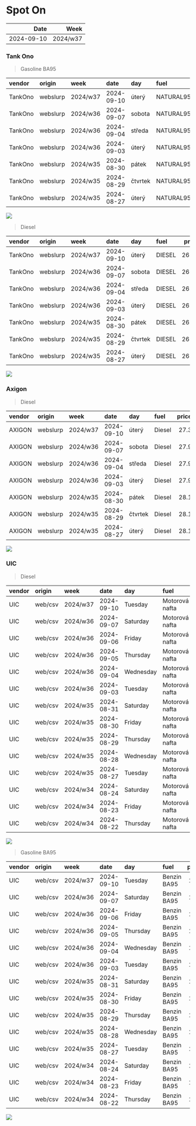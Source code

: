 Spot On
================

|       Date |     Week |
|-----------:|---------:|
| 2024-09-10 | 2024/w37 |

### Tank Ono

> Gasoline BA95

| vendor  | origin   | week     | date       | day     | fuel      | price | PriceVAT |
|:--------|:---------|:---------|:-----------|:--------|:----------|------:|---------:|
| TankOno | webslurp | 2024/w37 | 2024-09-10 | úterý   | NATURAL95 | 28.02 |     33.9 |
| TankOno | webslurp | 2024/w36 | 2024-09-07 | sobota  | NATURAL95 | 28.02 |     33.9 |
| TankOno | webslurp | 2024/w36 | 2024-09-04 | středa  | NATURAL95 | 28.02 |     33.9 |
| TankOno | webslurp | 2024/w36 | 2024-09-03 | úterý   | NATURAL95 | 28.84 |     34.9 |
| TankOno | webslurp | 2024/w35 | 2024-08-30 | pátek   | NATURAL95 | 28.84 |     34.9 |
| TankOno | webslurp | 2024/w35 | 2024-08-29 | čtvrtek | NATURAL95 | 28.84 |     34.9 |
| TankOno | webslurp | 2024/w35 | 2024-08-27 | úterý   | NATURAL95 | 28.84 |     34.9 |

<img src="SpotOn_files/figure-gfm/tono-ba95-1.png" style="display: block; margin: auto auto auto 0;" />

> Diesel

| vendor  | origin   | week     | date       | day     | fuel   | price | PriceVAT |
|:--------|:---------|:---------|:-----------|:--------|:-------|------:|---------:|
| TankOno | webslurp | 2024/w37 | 2024-09-10 | úterý   | DIESEL | 26.36 |     31.9 |
| TankOno | webslurp | 2024/w36 | 2024-09-07 | sobota  | DIESEL | 26.36 |     31.9 |
| TankOno | webslurp | 2024/w36 | 2024-09-04 | středa  | DIESEL | 26.36 |     31.9 |
| TankOno | webslurp | 2024/w36 | 2024-09-03 | úterý   | DIESEL | 26.86 |     32.5 |
| TankOno | webslurp | 2024/w35 | 2024-08-30 | pátek   | DIESEL | 26.86 |     32.5 |
| TankOno | webslurp | 2024/w35 | 2024-08-29 | čtvrtek | DIESEL | 26.86 |     32.5 |
| TankOno | webslurp | 2024/w35 | 2024-08-27 | úterý   | DIESEL | 26.86 |     32.5 |

<img src="SpotOn_files/figure-gfm/tono-diesel-1.png" style="display: block; margin: auto auto auto 0;" />

### Axigon

> Diesel

| vendor | origin   | week     | date       | day     | fuel   | price | PriceVAT |
|:-------|:---------|:---------|:-----------|:--------|:-------|------:|---------:|
| AXIGON | webslurp | 2024/w37 | 2024-09-10 | úterý   | Diesel |  27.3 |     33.0 |
| AXIGON | webslurp | 2024/w36 | 2024-09-07 | sobota  | Diesel |  27.9 |     33.8 |
| AXIGON | webslurp | 2024/w36 | 2024-09-04 | středa  | Diesel |  27.9 |     33.8 |
| AXIGON | webslurp | 2024/w36 | 2024-09-03 | úterý   | Diesel |  27.9 |     33.8 |
| AXIGON | webslurp | 2024/w35 | 2024-08-30 | pátek   | Diesel |  28.1 |     34.0 |
| AXIGON | webslurp | 2024/w35 | 2024-08-29 | čtvrtek | Diesel |  28.1 |     34.0 |
| AXIGON | webslurp | 2024/w35 | 2024-08-27 | úterý   | Diesel |  28.1 |     34.0 |

<img src="SpotOn_files/figure-gfm/axigon-diesel-1.png" style="display: block; margin: auto auto auto 0;" />

### UIC

> Diesel

| vendor | origin  | week     | date       | day       | fuel           | price | priceVAT |
|:-------|:--------|:---------|:-----------|:----------|:---------------|------:|---------:|
| UIC    | web/csv | 2024/w37 | 2024-09-10 | Tuesday   | Motorová nafta |  25.7 |     31.1 |
| UIC    | web/csv | 2024/w36 | 2024-09-07 | Saturday  | Motorová nafta |  25.8 |     31.2 |
| UIC    | web/csv | 2024/w36 | 2024-09-06 | Friday    | Motorová nafta |  25.9 |     31.3 |
| UIC    | web/csv | 2024/w36 | 2024-09-05 | Thursday  | Motorová nafta |  26.1 |     31.6 |
| UIC    | web/csv | 2024/w36 | 2024-09-04 | Wednesday | Motorová nafta |  26.3 |     31.8 |
| UIC    | web/csv | 2024/w36 | 2024-09-03 | Tuesday   | Motorová nafta |  26.5 |     32.1 |
| UIC    | web/csv | 2024/w35 | 2024-08-31 | Saturday  | Motorová nafta |  26.5 |     32.1 |
| UIC    | web/csv | 2024/w35 | 2024-08-30 | Friday    | Motorová nafta |  26.5 |     32.1 |
| UIC    | web/csv | 2024/w35 | 2024-08-29 | Thursday  | Motorová nafta |  26.5 |     32.1 |
| UIC    | web/csv | 2024/w35 | 2024-08-28 | Wednesday | Motorová nafta |  26.6 |     32.2 |
| UIC    | web/csv | 2024/w35 | 2024-08-27 | Tuesday   | Motorová nafta |  26.6 |     32.2 |
| UIC    | web/csv | 2024/w34 | 2024-08-24 | Saturday  | Motorová nafta |  26.5 |     32.1 |
| UIC    | web/csv | 2024/w34 | 2024-08-23 | Friday    | Motorová nafta |  26.7 |     32.3 |
| UIC    | web/csv | 2024/w34 | 2024-08-22 | Thursday  | Motorová nafta |  26.8 |     32.4 |

<img src="SpotOn_files/figure-gfm/uic-diesel-1.png" style="display: block; margin: auto auto auto 0;" />

> Gasoline BA95

| vendor | origin  | week     | date       | day       | fuel        | price | priceVAT |
|:-------|:--------|:---------|:-----------|:----------|:------------|------:|---------:|
| UIC    | web/csv | 2024/w37 | 2024-09-10 | Tuesday   | Benzin BA95 |  26.9 |     32.5 |
| UIC    | web/csv | 2024/w36 | 2024-09-07 | Saturday  | Benzin BA95 |  26.7 |     32.3 |
| UIC    | web/csv | 2024/w36 | 2024-09-06 | Friday    | Benzin BA95 |  27.0 |     32.7 |
| UIC    | web/csv | 2024/w36 | 2024-09-05 | Thursday  | Benzin BA95 |  27.3 |     33.0 |
| UIC    | web/csv | 2024/w36 | 2024-09-04 | Wednesday | Benzin BA95 |  27.6 |     33.4 |
| UIC    | web/csv | 2024/w36 | 2024-09-03 | Tuesday   | Benzin BA95 |  27.9 |     33.8 |
| UIC    | web/csv | 2024/w35 | 2024-08-31 | Saturday  | Benzin BA95 |  28.1 |     34.0 |
| UIC    | web/csv | 2024/w35 | 2024-08-30 | Friday    | Benzin BA95 |  28.1 |     34.0 |
| UIC    | web/csv | 2024/w35 | 2024-08-29 | Thursday  | Benzin BA95 |  28.2 |     34.1 |
| UIC    | web/csv | 2024/w35 | 2024-08-28 | Wednesday | Benzin BA95 |  28.3 |     34.2 |
| UIC    | web/csv | 2024/w35 | 2024-08-27 | Tuesday   | Benzin BA95 |  28.5 |     34.5 |
| UIC    | web/csv | 2024/w34 | 2024-08-24 | Saturday  | Benzin BA95 |  28.5 |     34.5 |
| UIC    | web/csv | 2024/w34 | 2024-08-23 | Friday    | Benzin BA95 |  28.6 |     34.6 |
| UIC    | web/csv | 2024/w34 | 2024-08-22 | Thursday  | Benzin BA95 |  28.9 |     35.0 |

<img src="SpotOn_files/figure-gfm/uic-ba95-1.png" style="display: block; margin: auto auto auto 0;" />
